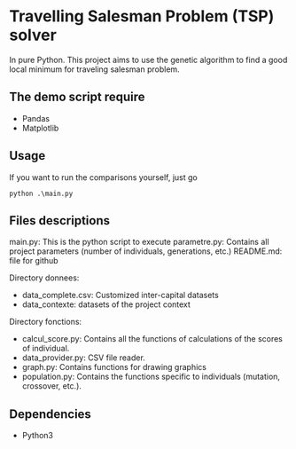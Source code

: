 # Travelling Salesman Problem (TSP) solver
In pure Python.
This project aims to use the genetic algorithm to find a good local minimum for traveling salesman problem.

## The demo script require
- Pandas
- Matplotlib

## Usage
If you want to run the comparisons yourself, just go

    python .\main.py

## Files descriptions
main.py: This is the python script to execute
parametre.py: Contains all project parameters (number of individuals, generations, etc.)
README.md: file for github


Directory donnees:
- data_complete.csv: Customized inter-capital datasets
- data_contexte: datasets of the project context


Directory fonctions:
- calcul_score.py: Contains all the functions of calculations of the scores of individual.
- data_provider.py: CSV file reader.
- graph.py: Contains functions for drawing graphics
- population.py: Contains the functions specific to individuals (mutation, crossover, etc.).

## Dependencies
- Python3





